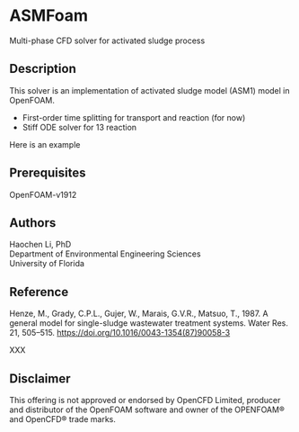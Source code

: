 # ASMFoam
Multi-phase CFD solver for activated sludge process

## Description
This solver is an implementation of activated sludge model (ASM1) model  in OpenFOAM. 
- First-order time splitting for transport and reaction (for now)
- Stiff ODE solver for 13 reaction

Here is an example 

## Prerequisites
OpenFOAM-v1912

## Authors
Haochen Li, PhD <br />
Department of Environmental Engineering Sciences <br />
University of Florida

## Reference
Henze, M., Grady, C.P.L., Gujer, W., Marais, G.V.R., Matsuo, T., 1987. A general model for single-sludge wastewater treatment systems. Water Res. 21, 505–515. https://doi.org/10.1016/0043-1354(87)90058-3

XXX

## Disclaimer
This offering is not approved or endorsed by OpenCFD Limited, producer and distributor of the OpenFOAM software and owner of the OPENFOAM®  and OpenCFD®  trade marks.

